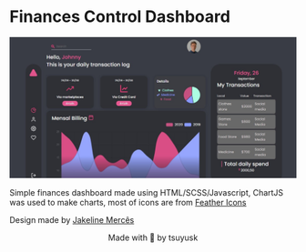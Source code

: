 # Finances Control Dashboard

<p align="center">
  <img src="images/demo.jpg" alt="Demonstration" />
</p>

Simple finances dashboard made using HTML/SCSS/Javascript, ChartJS was used to make charts, most of icons are from [Feather Icons](https://feathericons.com/)

Design made by [Jakeline Mercês](https://linkedin.com/in/jakeline-merces)

<p align="center">
  Made with 💜 by tsuyusk
</p>
